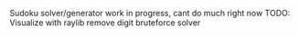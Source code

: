 Sudoku solver/generator work in progress, cant do much right now
TODO:
Visualize with raylib
remove digit
bruteforce solver
